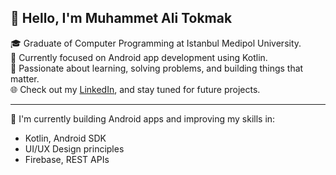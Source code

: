 <!--
## Hi there 👋

**Muhammet-Ali-Tokmak/Muhammet-Ali-Tokmak** is a ✨ _special_ ✨ repository because its `README.md` (this file) appears on your GitHub profile.

Here are some ideas to get you started:

- 🔭 I’m currently working on ...
- 🌱 I’m currently learning ...
- 👯 I’m looking to collaborate on ...
- 🤔 I’m looking for help with ...
- 💬 Ask me about ...
- 📫 How to reach me: ...
- 😄 Pronouns: ...
- ⚡ Fun fact: ...
-->

## 👋 Hello, I'm Muhammet Ali Tokmak

🎓 Graduate of Computer Programming at Istanbul Medipol University.  
📱 Currently focused on Android app development using Kotlin.  
🧠 Passionate about learning, solving problems, and building things that matter.  
🌐 Check out my [LinkedIn](https://linkedin.com/in/muhammet-ali-tokmak-4a920b370/), and stay tuned for future projects.

---

🚀 I'm currently building Android apps and improving my skills in:
- Kotlin, Android SDK
- UI/UX Design principles
- Firebase, REST APIs
